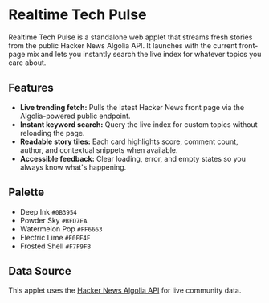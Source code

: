 # Realtime Tech Pulse

Realtime Tech Pulse is a standalone web applet that streams fresh stories from the public Hacker News Algolia API. It launches with the current front-page mix and lets you instantly search the live index for whatever topics you care about.

## Features

- **Live trending fetch:** Pulls the latest Hacker News front page via the Algolia-powered public endpoint.
- **Instant keyword search:** Query the live index for custom topics without reloading the page.
- **Readable story tiles:** Each card highlights score, comment count, author, and contextual snippets when available.
- **Accessible feedback:** Clear loading, error, and empty states so you always know what's happening.

## Palette

- Deep Ink `#0B3954`
- Powder Sky `#BFD7EA`
- Watermelon Pop `#FF6663`
- Electric Lime `#E0FF4F`
- Frosted Shell `#F7F9FB`

## Data Source

This applet uses the [Hacker News Algolia API](https://hn.algolia.com/api) for live community data.
